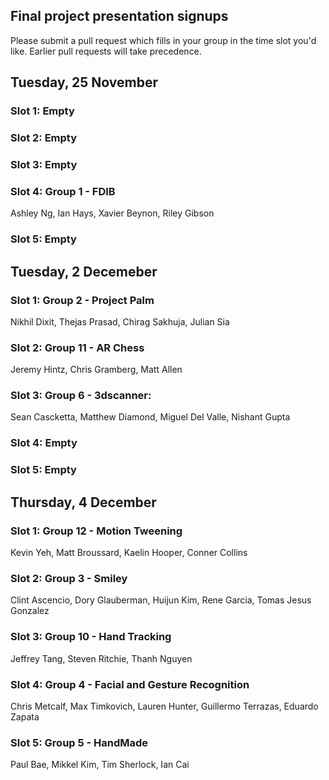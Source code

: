 ## Final project presentation signups
Please submit a pull request which fills in your group in the time slot you'd like. Earlier pull requests will take precedence.

## Tuesday, 25 November
### Slot 1: Empty
### Slot 2: Empty
### Slot 3: Empty
### Slot 4: Group 1 - FDIB
Ashley Ng, Ian Hays, Xavier Beynon, Riley Gibson
### Slot 5: Empty

## Tuesday, 2 Decemeber
### Slot 1: Group 2 - Project Palm
Nikhil Dixit, Thejas Prasad, Chirag Sakhuja, Julian Sia
### Slot 2: Group 11 - AR Chess
Jeremy Hintz, Chris Gramberg, Matt Allen
### Slot 3: Group 6 - 3dscanner: 
Sean Cascketta, Matthew Diamond, Miguel Del Valle, Nishant Gupta
### Slot 4: Empty
### Slot 5: Empty

## Thursday, 4 December
### Slot 1: Group 12 - Motion Tweening
Kevin Yeh, Matt Broussard, Kaelin Hooper, Conner Collins
### Slot 2: Group 3 - Smiley
Clint Ascencio, Dory Glauberman, Huijun Kim, Rene Garcia, Tomas Jesus Gonzalez
### Slot 3: Group 10 - Hand Tracking
Jeffrey Tang, Steven Ritchie, Thanh Nguyen
### Slot 4: Group 4 - Facial and Gesture Recognition
Chris Metcalf, Max Timkovich, Lauren Hunter, Guillermo Terrazas, Eduardo Zapata
### Slot 5: Group 5 - HandMade
Paul Bae, Mikkel Kim, Tim Sherlock, Ian Cai
